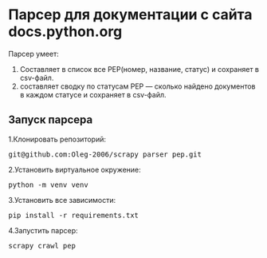 # Парсер для документации с сайта docs.python.org



Парсер умеет:
  1. Составляет в список все РЕР(номер, название, статус) и сохраняет в csv-файл.
  2. составляет сводку по статусам PEP — сколько найдено документов в каждом статусе и сохраняет в csv-файл.

  
## Запуск парсера

1.Клонировать репозиторий:
<pre>
git@github.com:Oleg-2006/scrapy_parser_pep.git
</pre>

2.Установить виртуальное окружение:
<pre>
python -m venv venv
</pre>

3.Установить все зависимости:
<pre>
pip install -r requirements.txt
</pre>

4.Запустить парсер:
<pre>
scrapy crawl pep
</pre>



